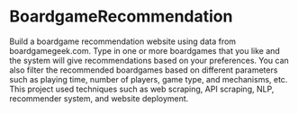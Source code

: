 # BoardgameRecommendation
Build a boardgame recommendation website using data from boardgamegeek.com. Type in one or more boardgames that you like and the system will give recommendations based on your preferences. You can also filter the recommended boardgames based on different parameters such as playing time, number of players, game type, and mechanisms, etc. This project used techniques such as web scraping, API scraping, NLP, recommender system, and website deployment.
